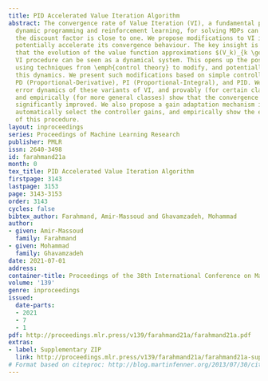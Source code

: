 ```yaml
---
title: PID Accelerated Value Iteration Algorithm
abstract: The convergence rate of Value Iteration (VI), a fundamental procedure in
  dynamic programming and reinforcement learning, for solving MDPs can be slow when
  the discount factor is close to one. We propose modifications to VI in order to
  potentially accelerate its convergence behaviour. The key insight is the realization
  that the evolution of the value function approximations $(V_k)_{k \geq 0}$ in the
  VI procedure can be seen as a dynamical system. This opens up the possibility of
  using techniques from \emph{control theory} to modify, and potentially accelerate,
  this dynamics. We present such modifications based on simple controllers, such as
  PD (Proportional-Derivative), PI (Proportional-Integral), and PID. We present the
  error dynamics of these variants of VI, and provably (for certain classes of MDPs)
  and empirically (for more general classes) show that the convergence rate can be
  significantly improved. We also propose a gain adaptation mechanism in order to
  automatically select the controller gains, and empirically show the effectiveness
  of this procedure.
layout: inproceedings
series: Proceedings of Machine Learning Research
publisher: PMLR
issn: 2640-3498
id: farahmand21a
month: 0
tex_title: PID Accelerated Value Iteration Algorithm
firstpage: 3143
lastpage: 3153
page: 3143-3153
order: 3143
cycles: false
bibtex_author: Farahmand, Amir-Massoud and Ghavamzadeh, Mohammad
author:
- given: Amir-Massoud
  family: Farahmand
- given: Mohammad
  family: Ghavamzadeh
date: 2021-07-01
address:
container-title: Proceedings of the 38th International Conference on Machine Learning
volume: '139'
genre: inproceedings
issued:
  date-parts:
  - 2021
  - 7
  - 1
pdf: http://proceedings.mlr.press/v139/farahmand21a/farahmand21a.pdf
extras:
- label: Supplementary ZIP
  link: http://proceedings.mlr.press/v139/farahmand21a/farahmand21a-supp.zip
# Format based on citeproc: http://blog.martinfenner.org/2013/07/30/citeproc-yaml-for-bibliographies/
---
```

